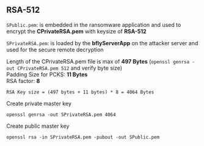 ## RSA-512

`SPublic.pem`: is embedded in the ransomware application and used to encrypt
the **CPrivateRSA.pem** with keysize of **RSA-512**

`SPrivateRSA.pem`: is loaded by the **bflyServerApp** on the attacker server and used for the secure remote decryption


Length of the CPrivateRSA.pem file is max of **497 Bytes** (`openssl genrsa -out CPrivateRSA.pem 512` and verify byte size) <br>
Padding Size for PCKS: **11 Bytes** <br>
RSA factor: **8** <br>

`RSA Key size = (497 bytes + 11 bytes) * 8 = 4064 Bytes`

Create private master key
<pre><code>openssl genrsa -out SPrivateRSA.pem 4064</code></pre>

Create public master key
<pre><code>openssl rsa -in SPrivateRSA.pem -pubout -out SPublic.pem</code></pre>